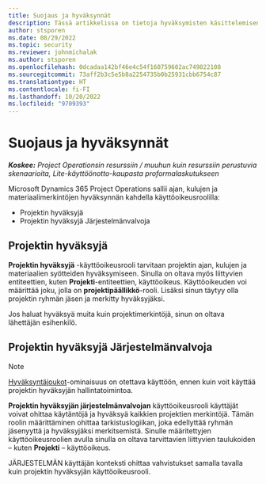 ```yaml
---
title: Suojaus ja hyväksynnät
description: Tässä artikkelissa on tietoja hyväksymisten käsittelemisen suojausasetuksista Microsoft Dynamics 365 Project Operationsissa.
author: stsporen
ms.date: 08/29/2022
ms.topic: security
ms.reviewer: johnmichalak
ms.author: stsporen
ms.openlocfilehash: 0dcadaa142bf46e4c54f160759602ac749022108
ms.sourcegitcommit: 73aff2b3c5e5b8a2254735b0b25931cbb6754c87
ms.translationtype: HT
ms.contentlocale: fi-FI
ms.lasthandoff: 10/20/2022
ms.locfileid: "9709393"
---
```

# <a name="security-and-approvals"></a>Suojaus ja hyväksynnät

_**Koskee:** Project Operationsin resurssiin / muuhun kuin resurssiin perustuvia skenaarioita, Lite-käyttöönotto-kaupasta proformalaskutukseen_

Microsoft Dynamics 365 Project Operations sallii ajan, kulujen ja materiaalimerkintöjen hyväksynnän kahdella käyttöoikeusroolilla:

- Projektin hyväksyjä
- Projektin hyväksyjä Järjestelmänvalvoja

## <a name="project-approver"></a>Projektin hyväksyjä

**Projektin hyväksyjä** -käyttöoikeusrooli tarvitaan projektin ajan, kulujen ja materiaalien syötteiden hyväksymiseen. Sinulla on oltava myös liittyvien entiteettien, kuten **Projekti**-entiteettien, käyttöoikeus. Käyttöoikeuden voi määrittää joku, jolla on **projektipäällikkö**-rooli. Lisäksi sinun täytyy olla projektin ryhmän jäsen ja merkitty hyväksyjäksi.

Jos haluat hyväksyä muita kuin projektimerkintöjä, sinun on oltava lähettäjän esihenkilö.

## <a name="project-approver-admin"></a>Projektin hyväksyjä Järjestelmänvalvoja

> [!NOTE]
> [Hyväksyntäjoukot](approval-sets.md)-ominaisuus on otettava käyttöön, ennen kuin voit käyttää projektin hyväksyjän hallintatoimintoa.

**Projektin hyväksyjän järjestelmänvalvojan** käyttöoikeusrooli käyttäjät voivat ohittaa käytäntöjä ja hyväksyä kaikkien projektien merkintöjä. Tämän roolin määrittäminen ohittaa tarkistuslogiikan, joka edellyttää ryhmän jäsenyyttä ja hyväksyjäksi merkitsemistä. Sinulle määritettyjen käyttöoikeusroolien avulla sinulla on oltava tarvittavien liittyvien taulukoiden – kuten **Projekti** – käyttöoikeus.

JÄRJESTELMÄN käyttäjän konteksti ohittaa vahvistukset samalla tavalla kuin projektin hyväksyjän käyttöoikeusrooli.
